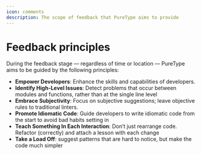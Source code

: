 ```yaml
---
icon: comments
description: The scope of feedback that PureType aims to provide
---
```


# Feedback principles

During the feedback stage — regardless of time or location — PureType aims to be guided by the following principles:

* **Empower Developers**: Enhance the skills and capabilities of developers.
* **Identify High-Level Issues**: Detect problems that occur between modules and functions, rather than at the single line level
* **Embrace Subjectivity**: Focus on subjective suggestions; leave objective rules to traditional linters.
* **Promote Idiomatic Code**: Guide developers to write idiomatic code from the start to avoid bad habits setting in
* **Teach Something In Each Interaction**: Don’t just rearrange code. Refactor (correctly) and attach a lesson with each change
* **Take a Load Off**: suggest patterns that are hard to notice, but make the code much simpler
